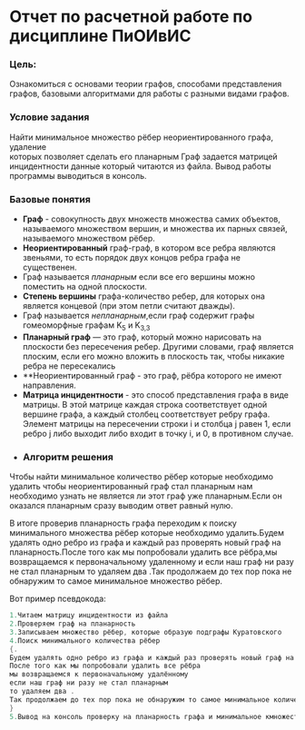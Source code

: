 # Отчет по расчетной работе по дисциплине ПиОИвИС

### Цель:
Ознакомиться с  основами теории графов, способами представления графов, базовыми алгоритмами для работы с разными видами графов.
### Условие задания
Найти минимальное множество рёбер неориентированного графа, удаление  
которых позволяет сделать его планарным
Граф задается матрицей инцидентности данные который читаются из файла.
Вывод работы программы выводиться в консоль.
### Базовые понятия 
- **Граф** - совокупность двух множеств множества самих объектов, называемого множеством вершин, и множества их парных связей, называемого множеством рёбер.
- **Неориентированный** граф-граф, в котором все ребра являются звеньями, то есть порядок двух концов ребра графа не существенен.
- Граф называется *планарным* если все его вершины можно поместить  на одной плоскости.
- **Степень вершины** графа-количество ребер, для которых она является концевой (при этом петли считают дважды).
- Граф называется *непланарным*,если граф содержит графы гомеоморфные графам K<sub>5</sub> и K<sub>3,3</sub>
- **Планарный граф** — это граф, который можно нарисовать на плоскости без пересечения ребер. Другими словами, граф является плоским, если его можно вложить в плоскость так, чтобы никакие ребра не пересекались
- **Неориентированный граф - это граф, рёбра которого не имеют направления.
- **Матрица инцидентности** - это способ представления графа в виде матрицы. В этой матрице каждая строка соответствует одной вершине графа, а каждый столбец соответствует ребру графа. Элемент матрицы на пересечении строки i и столбца j равен 1, если ребро j либо выходит либо входит в точку i, и 0, в противном случае.
- ### Алгоритм решения

Чтобы найти минимальное количество рёбер которые необходимо удалить чтобы неориентированный граф стал планарным нам необходимо узнать не является ли этот граф уже планарным.Если он оказался планарным сразу выводим ответ равный нулю.

В итоге проверив планарность графа переходим к поиску минимального множества рёбер которые необходимо удалить.Будем удалять одно ребро из графа и каждый раз проверять новый граф на планарность.После того как мы попробовали удалить все рёбра,мы возвращаемся к первоначальному удаленному и если наш граф ни разу не стал планарным то удаляем два .Так продолжаем до тех пор пока не обнаружим то самое минимальное множество рёбер.


Вот пример псевдокода:
~~~c++
1.Читаем матрицу инцидентности из файла
2.Проверяем граф на планарность
3.Записываем множество рёбер, которые образую подграфы Куратовского
4.Поиск минимального количества рёбер
{.
Будем удалять одно ребро из графа и каждый раз проверять новый граф на планарность.
После того как мы попробовали удалить все рёбра
мы возвращаемся к первоначальному удалённому
если наш граф ни разу не стал планарным
то удаляем два .
Так продолжаем до тех пор пока не обнаружим то самое минимальное количество вершин.
}
5.Вывод на консоль проверку на планарность графа и минимальное кмножество наших рёбер.
~~~
